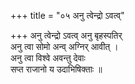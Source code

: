 +++
title = "०५ अनु त्वेन्द्रो ऽवत्व्"

+++
अनु त्वेन्द्रो ऽवत्व् अनु बृहस्पतिर्  
अनु त्वा सोमो अन्व् अग्निर् आवीत् ।  
अनु त्वा विश्वे अवन्तु देवाः  
सप्त राजानो य उदाभिषिक्ताः ॥